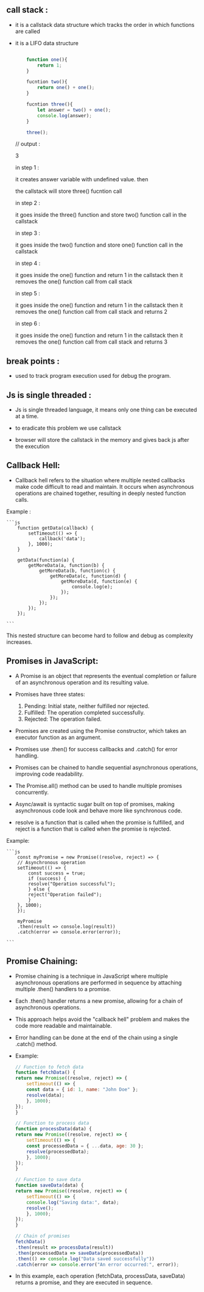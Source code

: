 ## call stack :

- it is a callstack data structure which tracks the order in which functions are called

- it is a LIFO data structure

    ```js

        function one(){
            return 1;
        }

        fucntion two(){
            return one() + one();
        }

        fucntion three(){
            let answer = two() + one();
            console.log(answer);
        }

        three();

    ```
    // output :

    3

    <!-- flow of execution -->

    in step 1 : 

    it creates answer variable with undefined value. then 

    the callstack will store three() fucntion call


    in step 2 :

    it goes inside the three() function and store two() function call in the callstack


    in step 3 : 

    it goes inside the two() function and store one() function call in the callstack


    in step 4 : 

    it goes inside the one() function and return 1 in the callstack then it removes the one() function call from call stack

    in step 5 :

    it goes inside the one() function and return 1 in the callstack then it removes the one() function call from call stack and returns 2 

    in step 6 :

    it goes inside the one() function and return 1 in the callstack then it removes the one() function call from call stack and returns 3

## break points :

- used to track program execution used for debug the program.

## Js is single threaded :

- Js is single threaded language, it means only one thing can be executed at a time.

- to eradicate this problem we use callstack

- browser will store the callstack in the memory and gives back js after the execution

## Callback Hell:

- Callback hell refers to the situation where multiple nested callbacks make code difficult to read and maintain. It occurs when asynchronous operations are chained together, resulting in deeply nested function calls.

Example :

    ```js
        function getData(callback) {
            setTimeout(() => {
                callback('data');
            }, 1000);
        }   

        getData(function(a) {
            getMoreData(a, function(b) {
                getMoreData(b, function(c) {
                    getMoreData(c, function(d) {
                        getMoreData(d, function(e) {
                            console.log(e);
                        });
                    });
                });
            });
        });

    ```


This nested structure can become hard to follow and debug as complexity increases.


## Promises in JavaScript:

- A Promise is an object that represents the eventual completion or failure of an asynchronous operation and its resulting value.

- Promises have three states:
  1. Pending: Initial state, neither fulfilled nor rejected.
  2. Fulfilled: The operation completed successfully.
  3. Rejected: The operation failed.

- Promises are created using the Promise constructor, which takes an executor function as an argument.

- Promises use .then() for success callbacks and .catch() for error handling.

- Promises can be chained to handle sequential asynchronous operations, improving code readability.

- The Promise.all() method can be used to handle multiple promises concurrently.

- Async/await is syntactic sugar built on top of promises, making asynchronous code look and behave more like synchronous code.

- resolve is a function that is called when the promise is fulfilled, and reject is a function that is called when the promise is rejected.

Example:

    ```js
        const myPromise = new Promise((resolve, reject) => {
        // Asynchronous operation
        setTimeout(() => {
            const success = true;
            if (success) {
            resolve("Operation successful");
            } else {
            reject("Operation failed");
            }
        }, 1000);
        });

        myPromise
        .then(result => console.log(result))
        .catch(error => console.error(error));

    ```
## Promise Chaining:

- Promise chaining is a technique in JavaScript where multiple asynchronous operations are performed in sequence by attaching multiple .then() handlers to a promise.
- Each .then() handler returns a new promise, allowing for a chain of asynchronous operations.
- This approach helps avoid the "callback hell" problem and makes the code more readable and maintainable.
- Error handling can be done at the end of the chain using a single .catch() method.
- Example:


    ```js
    // Function to fetch data
    function fetchData() {
    return new Promise((resolve, reject) => {
        setTimeout(() => {
        const data = { id: 1, name: "John Doe" };
        resolve(data);
        }, 1000);
    });
    }

    // Function to process data
    function processData(data) {
    return new Promise((resolve, reject) => {
        setTimeout(() => {
        const processedData = { ...data, age: 30 };
        resolve(processedData);
        }, 1000);
    });
    }

    // Function to save data
    function saveData(data) {
    return new Promise((resolve, reject) => {
        setTimeout(() => {
        console.log("Saving data:", data);
        resolve();
        }, 1000);
    });
    }

    // Chain of promises
    fetchData()
    .then(result => processData(result))
    .then(processedData => saveData(processedData))
    .then(() => console.log("Data saved successfully"))
    .catch(error => console.error("An error occurred:", error));
    ```

- In this example, each operation (fetchData, processData, saveData) returns a promise, and they are executed in sequence.
